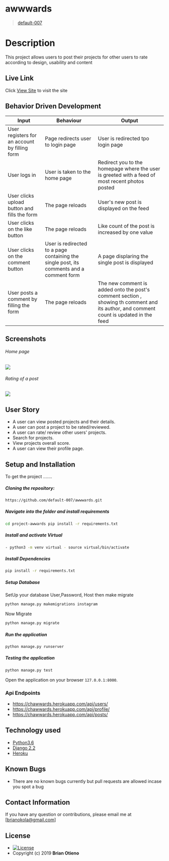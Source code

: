 # awwwards

> [default-007](https://github.com/default-007)

# Description

This project allows users to post their projects for other users to rate according to design, usability and content

## Live Link

Click [View Site](https://awwwards-007.herokuapp.com/) to visit the site

## Behavior Driven Development

| Input                                         | Behaviour                                                                                | Output                                                                                                                                 |
| --------------------------------------------- | ---------------------------------------------------------------------------------------- | -------------------------------------------------------------------------------------------------------------------------------------- |
| User registers for an account by filling form | Page redirects user to login page                                                        | User is redirected tpo login page                                                                                                      |
| User logs in                                  | User is taken to the home page                                                           | Redirect you to the homepage where the user is greeted with a feed of most recent photos posted                                        |
| User clicks upload button and fills the form  | The page reloads                                                                         | User's new post is displayed on the feed                                                                                               |
| User clicks on the like button                | The page reloads                                                                         | Like count of the post is increased by one value                                                                                       |
| User clicks on the comment button             | User is redirected to a page containing the single post, its comments and a comment form | A page displaring the single post is displayed                                                                                         |
| User posts a comment by filling the form      | The page reloads                                                                         | The new comment is added onto the post's comment section , showing th comment and its author, and comment count is updated in the feed |

## Screenshots

###### Home page

<img src="https://raw.githubusercontent.com/default-007/awwwards/master/static/images/profile.png">
 
 ###### Rating of a post
<img src="https://raw.githubusercontent.com/default-007/awwwards/master/static/images/profile.png">

## User Story

- A user can view posted projects and their details.
- A user can post a project to be rated/reviewed.
- A user can rate/ review other users' projects.
- Search for projects.
- View projects overall score.
- A user can view their profile page.

## Setup and Installation

To get the project .......

##### Cloning the repository:

```bash
https://github.com/default-007/awwwards.git
```

##### Navigate into the folder and install requirements

```bash
cd project-awwards pip install -r requirements.txt
```

##### Install and activate Virtual

```bash
- python3 -m venv virtual - source virtual/bin/activate
```

##### Install Dependencies

```bash
pip install -r requirements.txt
```

##### Setup Database

SetUp your database User,Password, Host then make migrate

```bash
python manage.py makemigrations instagram
```

Now Migrate

```bash
python manage.py migrate
```

##### Run the application

```bash
python manage.py runserver
```

##### Testing the application

```bash
python manage.py test
```

Open the application on your browser `127.0.0.1:8000`.

### Api Endpoints

- https://chawwards.herokuapp.com/api/users/
- https://chawwards.herokuapp.com/api/profile/
- https://chawwards.herokuapp.com/api/posts/

## Technology used

- [Python3.6](https://www.python.org/)
- [Django 2.2](https://docs.djangoproject.com/en/2.2/)
- [Heroku](https://heroku.com)

## Known Bugs

- There are no known bugs currently but pull requests are allowed incase you spot a bug

## Contact Information

If you have any question or contributions, please email me at [brianokola@gmail.com]

## License

- [![License](https://img.shields.io/packagist/l/loopline-systems/closeio-api-wrapper.svg)](https://github.com/default-007/awwwards/blob/master/LICENSE)
- Copyright (c) 2019 **Brian Otieno**
